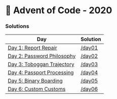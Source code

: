 # 🎄 Advent of Code - 2020

### Solutions

| Day | Solution |
| --- | -------- |
| [Day 1: Report Repair](https://adventofcode.com/2020/day/1) | [/day01](day01/day01.py) |
| [Day 2: Password Philosophy](https://adventofcode.com/2020/day/2) | [/day02](day02/day02.py) |
| [Day 3: Toboggan Trajectory](https://adventofcode.com/2020/day/3) | [/day03](day03/day03.py) |
| [Day 4: Passport Processing](https://adventofcode.com/2020/day/4) | [/day04](day04/day04.py) |
| [Day 5: Binary Boarding](https://adventofcode.com/2020/day/5) | [/day05](day05/day05.py) |
| [Day 6: Custom Customs](https://adventofcode.com/2020/day/6) | [/day06](day06/day06.py) |